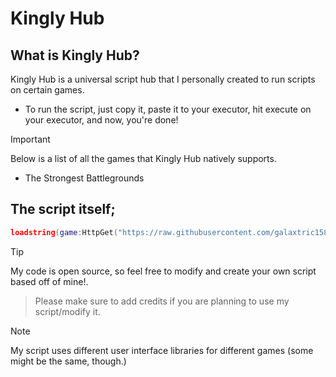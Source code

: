 
# Kingly Hub

## What is Kingly Hub?
Kingly Hub is a universal script hub that I personally created to run scripts on certain games. 

* To run the script, just copy it, paste it to your executor, hit execute on your executor, and now, you're done!
> [!IMPORTANT]
> Below is a list of all the games that Kingly Hub natively supports.

- The Strongest Battlegrounds
  
## The script itself;
```lua
loadstring(game:HttpGet("https://raw.githubusercontent.com/galaxtric158/Kingly-Hub/refs/heads/main/main.lua"))()
```

> [!TIP]
> My code is open source, so feel free to modify and create your own script based off of mine!.

> Please make sure to add credits if you are planning to use my script/modify it.


> [!NOTE]
> My script uses different user interface libraries for different games (some might be the same, though.)
